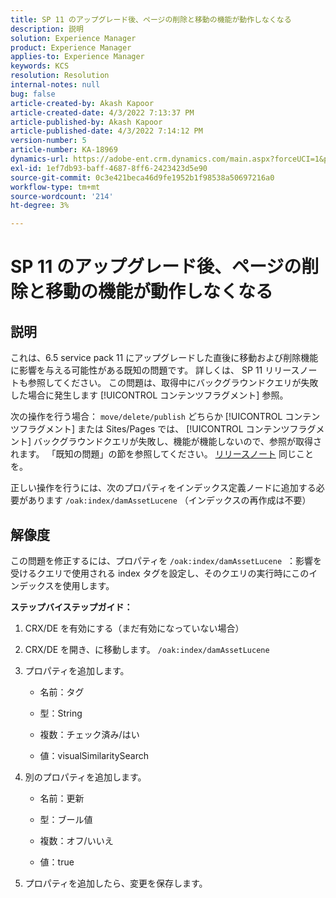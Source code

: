 ```yaml
---
title: SP 11 のアップグレード後、ページの削除と移動の機能が動作しなくなる
description: 説明
solution: Experience Manager
product: Experience Manager
applies-to: Experience Manager
keywords: KCS
resolution: Resolution
internal-notes: null
bug: false
article-created-by: Akash Kapoor
article-created-date: 4/3/2022 7:13:37 PM
article-published-by: Akash Kapoor
article-published-date: 4/3/2022 7:14:12 PM
version-number: 5
article-number: KA-18969
dynamics-url: https://adobe-ent.crm.dynamics.com/main.aspx?forceUCI=1&pagetype=entityrecord&etn=knowledgearticle&id=bdedee26-82b3-ec11-983f-000d3a5d09d6
exl-id: 1ef7db93-baff-4687-8ff6-2423423d5e90
source-git-commit: 0c3e421beca46d9fe1952b1f98538a50697216a0
workflow-type: tm+mt
source-wordcount: '214'
ht-degree: 3%

---
```


# SP 11 のアップグレード後、ページの削除と移動の機能が動作しなくなる

## 説明


これは、6.5 service pack 11 にアップグレードした直後に移動および削除機能に影響を与える可能性がある既知の問題です。 詳しくは、 SP 11 リリースノートも参照してください。 この問題は、取得中にバックグラウンドクエリが失敗した場合に発生します [!UICONTROL コンテンツフラグメント] 参照。

次の操作を行う場合： `move/delete/publish` どちらか [!UICONTROL コンテンツフラグメント] または Sites/Pages では、 [!UICONTROL コンテンツフラグメント] バックグラウンドクエリが失敗し、機能が機能しないので、参照が取得されます。
「既知の問題」の節を参照してください。 [リリースノート](https://experienceleague.adobe.com/docs/experience-manager-65/release-notes/service-pack/sp-release-notes.html#known-issues) 同じことを。

正しい操作を行うには、次のプロパティをインデックス定義ノードに追加する必要があります `/oak:index/damAssetLucene` （インデックスの再作成は不要）


## 解像度


この問題を修正するには、プロパティを `/oak:index/damAssetLucene`  ：影響を受けるクエリで使用される index タグを設定し、そのクエリの実行時にこのインデックスを使用します。

<b>ステップバイステップガイド：</b>

1. CRX/DE を有効にする（まだ有効になっていない場合）
2. CRX/DE を開き、に移動します。 `/oak:index/damAssetLucene` 
3. プロパティを追加します。

   - 名前：タグ 

   - 型：String

   - 複数：チェック済み/はい 

   - 値：visualSimilaritySearch 

4. 別のプロパティを追加します。

   - 名前：更新 

   - 型：ブール値 

   - 複数：オフ/いいえ 

   - 値：true 

5. プロパティを追加したら、変更を保存します。
